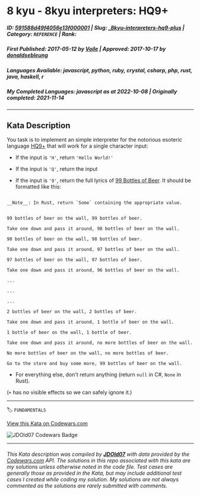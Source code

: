 # 8 kyu - 8kyu interpreters: HQ9+

##### **ID**: [591588d49f4056e13f000001](https://www.codewars.com/kata/591588d49f4056e13f000001) | **Slug**: [_8kyu-interpreters-hq9-plus](https://www.codewars.com/kata/591588d49f4056e13f000001) | **Category**: `REFERENCE` | **Rank**: <span style="color:white">8 kyu</span>

##### **First Published**: 2017-05-12 ***by*** [Voile](https://www.codewars.com/users/Voile) | **Approved**: 2017-10-17 ***by*** [donaldsebleung](https://www.codewars.com/users/donaldsebleung)

##### **Languages Available**: javascript, python, ruby, crystal, csharp, php, rust, java, haskell, r

##### **My Completed Languages**: javascript ***as at*** 2022-10-08 | **Originally completed**: 2021-11-14

---

## Kata Description


You task is to implement an simple interpreter for the notorious esoteric language [HQ9+](https://esolangs.org/wiki/HQ9+) that will work for a single character input:



- If the input is `'H'`, return `'Hello World!'`

- If the input is `'Q'`, return the input

- If the input is `'9'`, return the full lyrics of [99 Bottles of Beer](http://www.99-bottles-of-beer.net/lyrics.html). It should be formatted like this:



```if:rust

__Note__: In Rust, return `Some` containing the appropriate value.

```



```

99 bottles of beer on the wall, 99 bottles of beer.

Take one down and pass it around, 98 bottles of beer on the wall.

98 bottles of beer on the wall, 98 bottles of beer.

Take one down and pass it around, 97 bottles of beer on the wall.

97 bottles of beer on the wall, 97 bottles of beer.

Take one down and pass it around, 96 bottles of beer on the wall.

...

...

...

2 bottles of beer on the wall, 2 bottles of beer.

Take one down and pass it around, 1 bottle of beer on the wall.

1 bottle of beer on the wall, 1 bottle of beer.

Take one down and pass it around, no more bottles of beer on the wall.

No more bottles of beer on the wall, no more bottles of beer.

Go to the store and buy some more, 99 bottles of beer on the wall.

```



- For everything else, don't return anything (return `null` in C#, `None` in Rust).



(`+` has no visible effects so we can safely ignore it.)

---


🏷 `FUNDAMENTALS`


[View this Kata on Codewars.com](https://www.codewars.com/kata/591588d49f4056e13f000001)

![](https://www.codewars.com/users/jdold07/badges/large "JDOld07 Codewars Badge")

---

###### *This Kata description was compiled by [**JDOld07**](https://tpstech.dev) with data provided by the [Codewars.com](https://www.codewars.com) API.  The solutions in this repo associated with this kata are my solutions unless otherwise noted in the code file.  Test cases are generally those as provided in the Kata, but may include additional test cases I created while coding my solution.  My solutions are not always commented as the solutions are rarely submitted with comments.*
